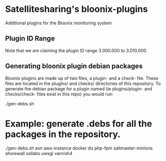 # Satellitesharing's bloonix-plugins

Additional plugins for the Bloonix monitoring system


## Plugin ID Range

Note that we are claiming the plugin ID range 3.000.000 to 3.010.000

## Generating bloonix plugin debian packages

Bloonix plugins are made up of two files, a plugin-<name> and a check-<name>
file. These files are located in the plugins/ and checks/ directories of this
repository. To generate the debian package for a plugin named <name> (ie 
plugins/plugin-<name> and checks/check-<name> files exist in this repo) you
would run:

./gen-debs.sh <name>

# Example: generate .debs for all the packages in the repository.

./gen-debs.sh  asn aws-instance docker du php-fpm saltmaster-minions shorewall ssllabs uwsgi varnish4

